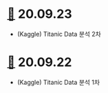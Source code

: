# [:file_folder:](https://github.com/chloecmin/MultiCampus-AI-Engineering-based-on-Deep-Learning/tree/master/200923) 20.09.23

* (Kaggle) Titanic Data 분석 2차

  


# [:file_folder:](https://github.com/chloecmin/MultiCampus-AI-Engineering-based-on-Deep-Learning/tree/master/200922) 20.09.22

* (Kaggle) Titanic Data 분석 1차

